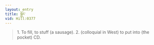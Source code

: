 ```yaml
---
layout: entry
title: སྒྱོང་
vid: Hill:0377
---
```

> 1\. To fill, to stuff (a sausage)\. 2\. (colloquial in West) to put into (the pocket) CD\.


